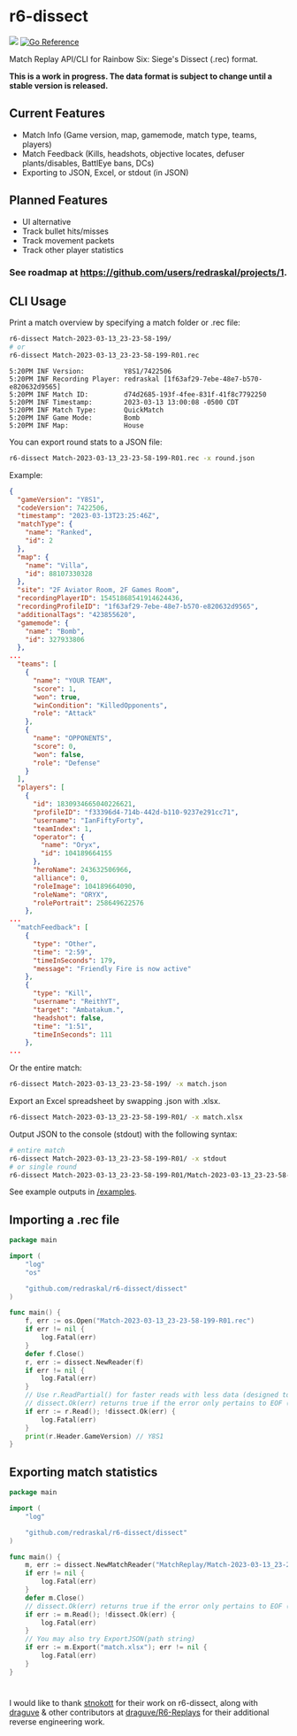 # r6-dissect
[![](https://discordapp.com/api/guilds/936737628756271114/widget.png?style=shield)](https://discord.gg/XdEXWQZZAa)
[![Go Reference](https://pkg.go.dev/badge/github.com/redraskal/r6-dissect.svg)](https://pkg.go.dev/github.com/redraskal/r6-dissect)

Match Replay API/CLI for Rainbow Six: Siege's Dissect (.rec) format.

**This is a work in progress. The data format is subject to change until a stable version is released.**

## Current Features
- Match Info (Game version, map, gamemode, match type, teams, players)
- Match Feedback (Kills, headshots, objective locates, defuser plants/disables, BattlEye bans, DCs)
- Exporting to JSON, Excel, or stdout (in JSON)

## Planned Features
- UI alternative
- Track bullet hits/misses
- Track movement packets
- Track other player statistics

### See roadmap at https://github.com/users/redraskal/projects/1.

## CLI Usage
Print a match overview by specifying a match folder or .rec file:
```bash
r6-dissect Match-2023-03-13_23-23-58-199/
# or
r6-dissect Match-2023-03-13_23-23-58-199-R01.rec
```
```
5:20PM INF Version:          Y8S1/7422506
5:20PM INF Recording Player: redraskal [1f63af29-7ebe-48e7-b570-e820632d9565]
5:20PM INF Match ID:         d74d2685-193f-4fee-831f-41f8c7792250
5:20PM INF Timestamp:        2023-03-13 13:00:08 -0500 CDT
5:20PM INF Match Type:       QuickMatch
5:20PM INF Game Mode:        Bomb
5:20PM INF Map:              House
```
You can export round stats to a JSON file:
```bash
r6-dissect Match-2023-03-13_23-23-58-199-R01.rec -x round.json
```
Example:
```json
{
  "gameVersion": "Y8S1",
  "codeVersion": 7422506,
  "timestamp": "2023-03-13T23:25:46Z",
  "matchType": {
    "name": "Ranked",
    "id": 2
  },
  "map": {
    "name": "Villa",
    "id": 88107330328
  },
  "site": "2F Aviator Room, 2F Games Room",
  "recordingPlayerID": 15451868541914624436,
  "recordingProfileID": "1f63af29-7ebe-48e7-b570-e820632d9565",
  "additionalTags": "423855620",
  "gamemode": {
    "name": "Bomb",
    "id": 327933806
  },
...
  "teams": [
    {
      "name": "YOUR TEAM",
      "score": 1,
      "won": true,
      "winCondition": "KilledOpponents",
      "role": "Attack"
    },
    {
      "name": "OPPONENTS",
      "score": 0,
      "won": false,
      "role": "Defense"
    }
  ],
  "players": [
    {
      "id": 1830934665040226621,
      "profileID": "f33396d4-714b-442d-b110-9237e291cc71",
      "username": "IanFiftyForty",
      "teamIndex": 1,
      "operator": {
        "name": "Oryx",
        "id": 104189664155
      },
      "heroName": 243632506966,
      "alliance": 0,
      "roleImage": 104189664090,
      "roleName": "ORYX",
      "rolePortrait": 258649622576
    },
...
  "matchFeedback": [
    {
      "type": "Other",
      "time": "2:59",
      "timeInSeconds": 179,
      "message": "Friendly Fire is now active"
    },
    {
      "type": "Kill",
      "username": "ReithYT",
      "target": "Ambatakum.",
      "headshot": false,
      "time": "1:51",
      "timeInSeconds": 111
    },
...
```
Or the entire match:
```bash
r6-dissect Match-2023-03-13_23-23-58-199/ -x match.json
```
Export an Excel spreadsheet by swapping .json with .xlsx.
```bash
r6-dissect Match-2023-03-13_23-23-58-199-R01/ -x match.xlsx
```
Output JSON to the console (stdout) with the following syntax:
```bash
# entire match
r6-dissect Match-2023-03-13_23-23-58-199-R01/ -x stdout
# or single round
r6-dissect Match-2023-03-13_23-23-58-199-R01/Match-2023-03-13_23-23-58-199-R01.rec -x stdout
```

See example outputs in [/examples](https://github.com/redraskal/r6-dissect/tree/main/examples).

## Importing a .rec file
```go
package main

import (
	"log"
	"os"

	"github.com/redraskal/r6-dissect/dissect"
)

func main() {
	f, err := os.Open("Match-2023-03-13_23-23-58-199-R01.rec")
	if err != nil {
		log.Fatal(err)
	}
	defer f.Close()
	r, err := dissect.NewReader(f)
	if err != nil {
		log.Fatal(err)
	}
	// Use r.ReadPartial() for faster reads with less data (designed to fill in data gaps in the header)
	// dissect.Ok(err) returns true if the error only pertains to EOF (read was successful)
	if err := r.Read(); !dissect.Ok(err) {
		log.Fatal(err)
	}
	print(r.Header.GameVersion) // Y8S1
}
```

## Exporting match statistics
```go
package main

import (
	"log"

	"github.com/redraskal/r6-dissect/dissect"
)

func main() {
	m, err := dissect.NewMatchReader("MatchReplay/Match-2023-03-13_23-23-58-199/")
	if err != nil {
		log.Fatal(err)
	}
	defer m.Close()
	// dissect.Ok(err) returns true if the error only pertains to EOF (read was successful)
	if err := m.Read(); !dissect.Ok(err) {
		log.Fatal(err)
	}
	// You may also try ExportJSON(path string)
	if err := m.Export("match.xlsx"); err != nil {
		log.Fatal(err)
	}
}
```

#
I would like to thank [stnokott](https://github.com/stnokott) for their work on r6-dissect, along with [draguve](https://github.com/draguve) & other contributors at [draguve/R6-Replays](https://github.com/draguve/R6-Replays) for their additional reverse engineering work.
